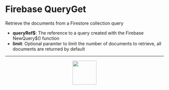 # Firebase QueryGet
Retrieve the documents from a Firestore collection query
- **queryRef&dollar;**: The reference to a query created with the Firebase NewQuery&dollar;() function
- **limit**: Optional paramter to limit the number of documents to retrieve, all documents are returned by default
---
<p align="center"><img valign="middle" width="76px" src="https://drive.google.com/uc?export=view&id=1c2KO0LJpvMS9X9CAGV6dOfciR7OWhdKA" /></p>